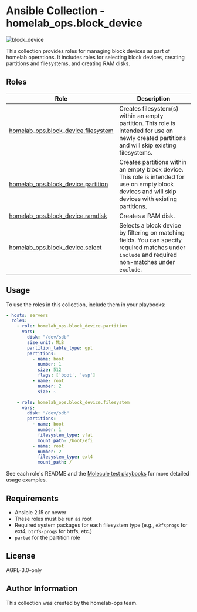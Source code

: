 # Ansible Collection - homelab_ops.block_device

![block_device](https://github.com/ppat/homelab-ops-ansible/actions/workflows/test-block_device.yaml/badge.svg)

This collection provides roles for managing block devices as part of homelab operations. It includes roles for selecting block devices, creating partitions and filesystems, and creating RAM disks.

## Roles

| Role | Description |
| --- | --- |
| [homelab_ops.block_device.filesystem](roles/filesystem/) | Creates filesystem(s) within an empty partition. This role is intended for use on newly created partitions and will skip existing filesystems. |
| [homelab_ops.block_device.partition](roles/partition/) | Creates partitions within an empty block device. This role is intended for use on empty block devices and will skip devices with existing partitions. |
| [homelab_ops.block_device.ramdisk](roles/ramdisk/) | Creates a RAM disk. |
| [homelab_ops.block_device.select](roles/select/) | Selects a block device by filtering on matching fields. You can specify required matches under `include` and required non-matches under `exclude`. |

## Usage

To use the roles in this collection, include them in your playbooks:

```yaml
- hosts: servers
  roles:
    - role: homelab_ops.block_device.partition
      vars:
        disk: "/dev/sdb"
        size_unit: MiB
        partition_table_type: gpt
        partitions:
          - name: boot
            number: 1
            size: 512
            flags: ['boot', 'esp']
          - name: root
            number: 2
            size: ~

    - role: homelab_ops.block_device.filesystem
      vars:
        disk: "/dev/sdb"
        partitions:
          - name: boot
            number: 1
            filesystem_type: vfat
            mount_path: /boot/efi
          - name: root
            number: 2
            filesystem_type: ext4
            mount_path: /
```

See each role's README and the [Molecule test playbooks](molecule/) for more detailed usage examples.

## Requirements

- Ansible 2.15 or newer
- These roles must be run as root
- Required system packages for each filesystem type (e.g., `e2fsprogs` for ext4, `btrfs-progs` for btrfs, etc.)
- `parted` for the partition role

## License

AGPL-3.0-only

## Author Information

This collection was created by the homelab-ops team.
